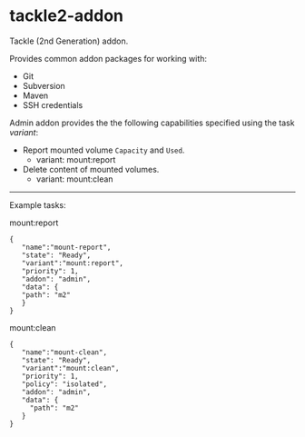 # tackle2-addon
Tackle (2nd Generation) addon.

Provides common addon packages for working with:
- Git
- Subversion
- Maven
- SSH credentials

Admin addon provides the the following capabilities specified using
the task _variant_:
- Report mounted volume `Capacity` and `Used`.
  - variant: mount:report
- Delete content of mounted volumes.
  - variant: mount:clean

---

Example tasks:

mount:report
```
{
   "name":"mount-report",
   "state": "Ready",
   "variant":"mount:report",
   "priority": 1,
   "addon": "admin",
   "data": {
   "path": "m2"
   }
}
```

mount:clean
```
{
   "name":"mount-clean",
   "state": "Ready",
   "variant":"mount:clean",
   "priority": 1,
   "policy": "isolated",
   "addon": "admin",
   "data": {
     "path": "m2"
   }
}
```

